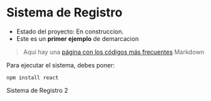 <h1> Sistema de Registro </h1>

- Estado del proyecto: En construccion.
- Este es un **primer ejemplo** de demarcacion
> Aquí hay una [página con los códigos más frecuentes](https://en.support.wordprss.com/markdown-quick-reference/) Markdown
>
Para ejecutar el sistema, debes poner: 

```npm install react```

Sistema de Registro 2
